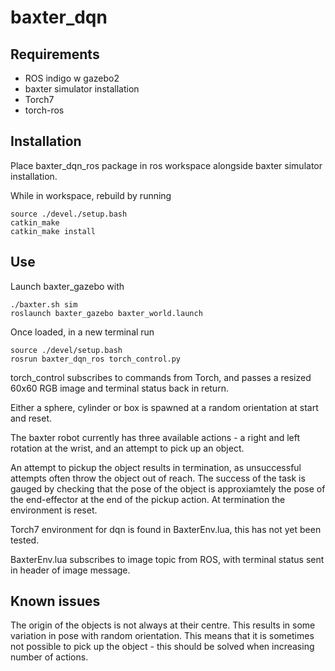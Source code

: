 # baxter_dqn

## Requirements
- ROS indigo w gazebo2
- baxter simulator installation
- Torch7
- torch-ros

## Installation
Place baxter_dqn_ros package in ros workspace alongside baxter simulator installation.

While in workspace, rebuild by running
```
source ./devel./setup.bash
catkin_make
catkin_make install
```
## Use
Launch baxter_gazebo with 
```
./baxter.sh sim
roslaunch baxter_gazebo baxter_world.launch
```
Once loaded, in a new terminal run
```
source ./devel/setup.bash
rosrun baxter_dqn_ros torch_control.py
```
torch_control subscribes to commands from Torch, and passes a resized 60x60 RGB image and terminal status back in return. 

Either a sphere, cylinder or box is spawned at a random orientation at start and reset.

The baxter robot currently has three available actions - a right and left rotation at the wrist, and an attempt to pick up an object. 

An attempt to pickup the object results in termination, as unsuccessful attempts often throw the object out of reach. The success of the task is gauged by checking that the pose of the object is approxiamtely the pose of the end-effector at the end of the pickup action. At termination the environment is reset.

Torch7 environment for dqn is found in BaxterEnv.lua, this has not yet been tested.

BaxterEnv.lua subscribes to image topic from ROS, with terminal status sent in header of image message. 

## Known issues
The origin of the objects is not always at their centre. This results in some variation in pose with random orientation. This means that it is sometimes not possible to pick up the object - this should be solved when increasing number of actions.
